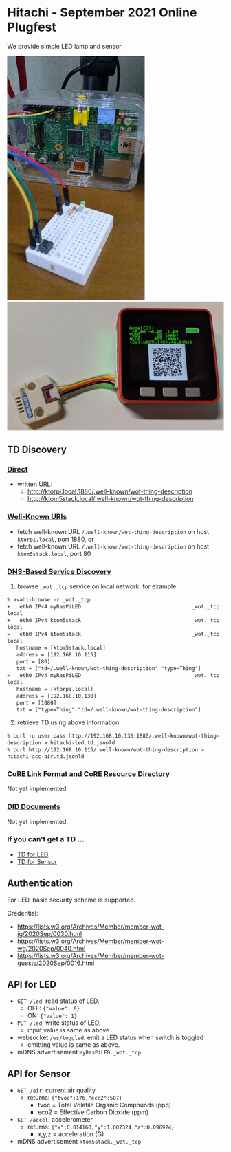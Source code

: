 # Hitachi - September 2021 Online Plugfest

We provide simple LED lamp and sensor.

![LED](./simpleled.gif)
![Sensor](./m5.jpg)

## TD Discovery

### [Direct](https://w3c.github.io/wot-discovery/#introduction-direct)

- written URL:
  - http://ktorpi.local:1880/.well-known/wot-thing-description
  - http://ktom5stack.local/.well-known/wot-thing-description

### [Well-Known URIs](https://w3c.github.io/wot-discovery/#introduction-well-known)

- fetch well-known URL `/.well-known/wot-thing-description` on host `ktorpi.local`, port 1880, or
- fetch well-known URL `/.well-known/wot-thing-description` on host `ktom5stack.local`, port 80

### [DNS-Based Service Discovery](https://w3c.github.io/wot-discovery/#introduction-dns-sd)

1. browse `_wot._tcp` service on local network.  for example:
```
% avahi-browse -r _wot._tcp
+   eth0 IPv4 myRasPiLED                                    _wot._tcp            local
+   eth0 IPv4 ktom5stack                                    _wot._tcp            local
=   eth0 IPv4 ktom5stack                                    _wot._tcp            local
   hostname = [ktom5stack.local]
   address = [192.168.10.115]
   port = [80]
   txt = ["td=/.well-known/wot-thing-description" "type=Thing"]
=   eth0 IPv4 myRasPiLED                                    _wot._tcp            local
   hostname = [ktorpi.local]
   address = [192.168.10.130]
   port = [1880]
   txt = ["type=Thing" "td=/.well-known/wot-thing-description"]

```
2. retrieve TD using above information
```
% curl -u user:pass http://192.168.10.130:1880/.well-known/wot-thing-description > hitachi-led.td.jsonld
% curl http://192.168.10.115/.well-known/wot-thing-description > hitachi-acc-air.td.jsonld
```

### [CoRE Link Format and CoRE Resource Directory](https://w3c.github.io/wot-discovery/#introduction-core-rd)
Not yet implemented.

### [DID Documents](https://w3c.github.io/wot-discovery/#introduction-did)
Not yet implemented.

### If you can't get a TD ...

- [TD for LED](./hitachi-led.td.jsonld)
- [TD for Sensor](./hitachi-acc-air.td.jsonld)

## Authentication

For LED, basic security scheme is supported.

Credential:
- https://lists.w3.org/Archives/Member/member-wot-ig/2020Sep/0030.html
- https://lists.w3.org/Archives/Member/member-wot-wg/2020Sep/0040.html
- https://lists.w3.org/Archives/Member/member-wot-guests/2020Sep/0016.html

## API for LED

* `GET /led`: read status of LED.
  - OFF: `{"value": 0}`
  - ON:  `{"value": 1}`
* `PUT /led`: write status of LED.
  - input value is same as above .
* websocket `/ws/toggled`: emit a LED status when switch is toggled
  - emitting value is same as above.
* mDNS advertisement `myRasPiLED._wot._tcp`

## API for Sensor

* `GET /air`: current air quality
  - returns: `{"tvoc":176,"eco2":507}`
    - tvoc = Total Volatile Organic Compounds (ppb)
    - eco2 = Effective Carbon Dioxide (ppm)
* `GET /accel`: accelerometer
  - returns: `{"x":0.014160,"y":1.007324,"z":0.096924}`
    - x,y,z = acceleration (G)
* mDNS advertisement `ktom5stack._wot._tcp`
